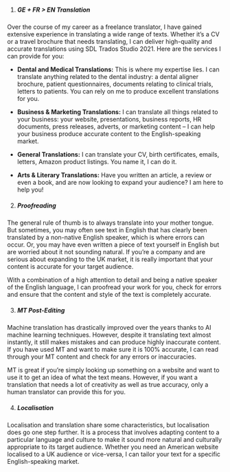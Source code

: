 1.	##### GE + FR > EN Translation

Over the course of my career as a freelance translator, I have gained extensive experience in translating a wide range of texts. Whether it’s a CV or a travel brochure that needs translating, I can deliver high-quality and accurate translations using SDL Trados Studio 2021. Here are the services I can provide for you: 

-	**Dental and Medical Translations:**
This is where my expertise lies. I can translate anything related to the dental industry: a dental aligner brochure, patient questionnaires, documents relating to clinical trials, letters to patients. You can rely on me to produce excellent translations for you. 

-	**Business & Marketing Translations:**
I can translate all things related to your business: your website, presentations, business reports, HR documents, press releases, adverts, or marketing content – I can help your business produce accurate content to the English-speaking market. 

-	**General Translations:**
I can translate your CV, birth certificates, emails, letters, Amazon product listings. You name it, I can do it. 

-	**Arts & Literary Translations:**
Have you written an article, a review or even a book, and are now looking to expand your audience? I am here to help you! 

2. ##### Proofreading

The general rule of thumb is to always translate into your mother tongue. But sometimes, you may often see text in English that has clearly been translated by a non-native English speaker, which is where errors can occur. Or, you may have even written a piece of text yourself in English but are worried about it not sounding natural. If you’re a company and are serious about expanding to the UK market, it is really important that your content is accurate for your target audience.
   
With a combination of a high attention to detail and being a native speaker of the English language, I can proofread your work for you, check for errors and ensure that the content and style of the text is completely accurate. 

3. ##### MT Post-Editing

Machine translation has drastically improved over the years thanks to AI machine learning techniques. However, despite it translating text almost instantly, it still makes mistakes and can produce highly inaccurate content. If you have used MT and want to make sure it is 100% accurate, I can read through your MT content and check for any errors or inaccuracies. 
  
MT is great if you’re simply looking up something on a website and want to use it to get an idea of what the text means. However, if you want a translation that needs a lot of creativity as well as true accuracy, only a human translator can provide this for you. 

4. ##### Localisation

Localisation and translation share some characteristics, but localisation does go one step further. It is a process that involves adapting content to a particular language and culture to make it sound more natural and culturally appropriate to its target audience. Whether you need an American website localised to a UK audience or vice-versa, I can tailor your text for a specific English-speaking market.
